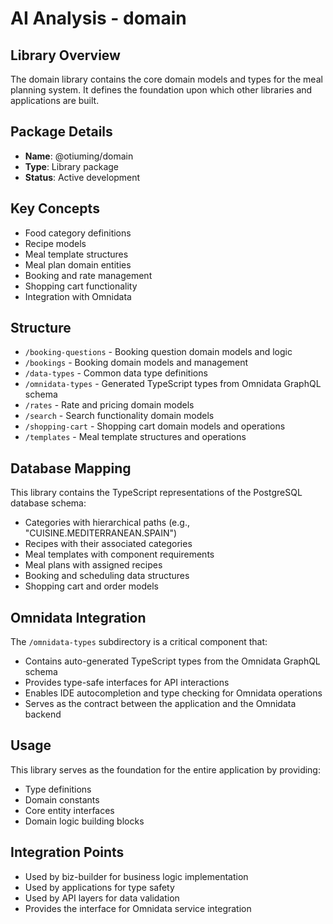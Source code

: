 # AI Analysis - domain

## Library Overview
The domain library contains the core domain models and types for the meal planning system. It defines the foundation upon which other libraries and applications are built.

## Package Details
- **Name**: @otiuming/domain
- **Type**: Library package
- **Status**: Active development

## Key Concepts
- Food category definitions
- Recipe models
- Meal template structures
- Meal plan domain entities
- Booking and rate management
- Shopping cart functionality
- Integration with Omnidata

## Structure
- `/booking-questions` - Booking question domain models and logic
- `/bookings` - Booking domain models and management
- `/data-types` - Common data type definitions
- `/omnidata-types` - Generated TypeScript types from Omnidata GraphQL schema
- `/rates` - Rate and pricing domain models
- `/search` - Search functionality domain models
- `/shopping-cart` - Shopping cart domain models and operations
- `/templates` - Meal template structures and operations

## Database Mapping
This library contains the TypeScript representations of the PostgreSQL database schema:

- Categories with hierarchical paths (e.g., "CUISINE.MEDITERRANEAN.SPAIN")
- Recipes with their associated categories
- Meal templates with component requirements
- Meal plans with assigned recipes
- Booking and scheduling data structures
- Shopping cart and order models

## Omnidata Integration
The `/omnidata-types` subdirectory is a critical component that:
- Contains auto-generated TypeScript types from the Omnidata GraphQL schema
- Provides type-safe interfaces for API interactions
- Enables IDE autocompletion and type checking for Omnidata operations
- Serves as the contract between the application and the Omnidata backend

## Usage
This library serves as the foundation for the entire application by providing:
- Type definitions
- Domain constants
- Core entity interfaces
- Domain logic building blocks

## Integration Points
- Used by biz-builder for business logic implementation
- Used by applications for type safety
- Used by API layers for data validation
- Provides the interface for Omnidata service integration
